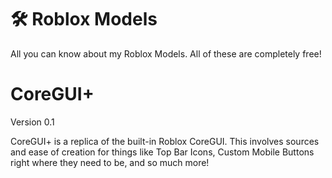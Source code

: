 # 🛠️ Roblox Models
All you can know about my Roblox Models. All of these are completely free!

# CoreGUI+
Version 0.1

CoreGUI+ is a replica of the built-in Roblox CoreGUI. This involves sources and ease of creation for things like Top Bar Icons, Custom Mobile Buttons right where they need to be, and so much more!


